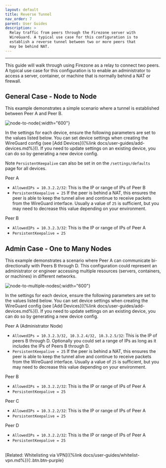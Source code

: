 ```yaml
---
layout: default
title: Reverse Tunnel
nav_order: 7
parent: User Guides
description: >
  Relay traffic from peers through the Firezone server with
  WireGuard. A typical use case for this configuration is to
  establish a reverse tunnel between two or more peers that
  may be behind NAT.
---
```

---

This guide will walk through using Firezone as a relay to connect
two peers. A typical use case for this configuration is to enable an
administrator to access a server, container, or machine that is normally
behind a NAT or firewall.

## General Case - Node to Node

This example demonstrates a simple scenario where a tunnel is established
between Peer A and Peer B.

![node-to-node](https://user-images.githubusercontent.com/52545545/155856835-2ad1f686-d894-43d1-8862-e3a8fcccee5c.png){:width="600"}

In the settings for each device, ensure the following parameters are set to the
values listed below. You can set device settings when creating the WireGuard config
(see [Add Devices]({%link docs/user-guides/add-devices.md%})).
If you need to update settings on an existing device, you can do so by generating
a new device config.

Note `PersistentKeepalive` can also be set in on the
`/settings/defaults` page for all devices.

Peer A

- `AllowedIPs = 10.3.2.2/32`: This is the IP or range of IPs of Peer B
- `PersistentKeepalive = 25` If the peer is behind a NAT, this ensures the peer
is able to keep the tunnel alive and continue to receive packets from the
WireGuard interface. Usually a value of `25` is sufficient, but you may need to
decrease this value depending on your environment.

Peer B

- `AllowedIPs = 10.3.2.3/32`: This is the IP or range of IPs of Peer A
- `PersistentKeepalive = 25`

## Admin Case - One to Many Nodes

This example demonstrates a scenario where Peer A can communicate
bi-directionally with Peers B through D. This configuration could represent an
administrator or engineer accessing multiple resources
(servers, containers, or machines) in different networks.

![node-to-multiple-nodes](https://user-images.githubusercontent.com/52545545/155856838-03e968d9-bc1e-46ce-a32f-9f53f3566526.png){:width="600"}

In the settings for each device, ensure the following parameters are set to the
values listed below. You can set device settings when creating the WireGuard config
(see [Add Devices]({%link docs/user-guides/add-devices.md%})).
If you need to update settings on an existing device, you can do so by generating
a new device config.

Peer A (Administrator Node)

- `AllowedIPs = 10.3.2.3/32, 10.3.2.4/32, 10.3.2.5/32`: This is the IP of peers
B through D. Optionally you could set a range of IPs as long as it includes the
IPs of Peers B through D.
- `PersistentKeepalive = 25` If the peer is behind a NAT, this ensures the peer
is able to keep the tunnel alive and continue to receive packets from the
WireGuard interface. Usually a value of `25` is sufficient, but you may need to
decrease this value depending on your environment.

Peer B

- `AllowedIPs = 10.3.2.2/32`: This is the IP or range of IPs of Peer A
- `PersistentKeepalive = 25`

Peer C

- `AllowedIPs = 10.3.2.2/32`: This is the IP or range of IPs of Peer A
- `PersistentKeepalive = 25`

Peer D

- `AllowedIPs = 10.3.2.2/32`: This is the IP or range of IPs of Peer A
- `PersistentKeepalive = 25`

\
[Related: Whitelisting via VPN]({%link docs/user-guides/whitelist-vpn.md%}){:.btn.btn-purple}

